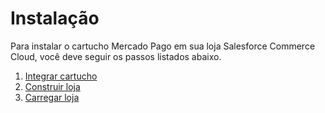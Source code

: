 # Instalação

Para instalar o cartucho Mercado Pago em sua loja Salesforce Commerce Cloud, você deve seguir os passos listados abaixo.

1. [Integrar cartucho](/developers/en/docs/salesforce/installation/cartridge-integration)
2. [Construir loja](/developers/en/docs/salesforce/installation/store-build)
3. [Carregar loja](/developers/en/docs/salesforce/installation/store-deploy)